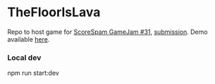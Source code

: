 # TheFloorIsLava

Repo to host game for [ScoreSpam GameJam #31](https://itch.io/jam/scorejam31), [submission](https://daviderisaliti.itch.io/quadrush).
Demo available [here](https://progetti-strani.github.io/TheFloorIsLava/).

### Local dev

npm run start:dev